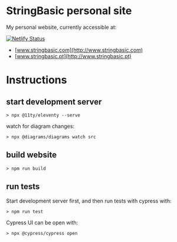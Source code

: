 # StringBasic personal site
My personal website, currently accessible at:

[![Netlify Status](https://api.netlify.com/api/v1/badges/fd9cb828-4160-4112-a2ab-3902d946ae68/deploy-status)](https://app.netlify.com/sites/tender-stonebraker-78d2e4/deploys)

* [www.stringbasic.com](http://www.stringbasic.com)
* [www.stringbasic.pt](http://www.stringbasic.pt)

# Instructions

## start development server

```
> npx @11ty/eleventy --serve
```

watch for diagram changes:
```
> npx @diagrams/diagrams watch src
```

## build website

```
> npm run build
```

## run tests
Start development server first, and then run tests with cypress with:

```
> npm run test
```

Cypress UI can be open with:
```
> npx @cypress/cypress open
```
